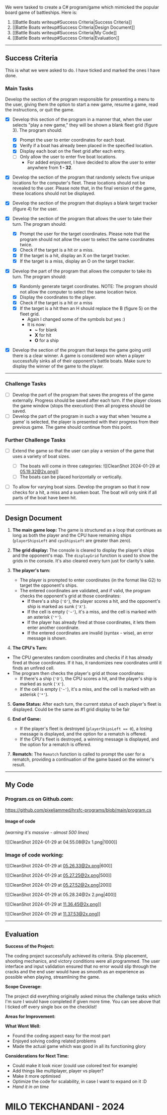 We were tasked to create a C# program/game which mimicked the popular board game of battleships.
Here is:
1) [[Battle Boats writeup#Success Criteria|Success Criteria]]
2) [[Battle Boats writeup#Success Criteria|Design Document]]
3) [[Battle Boats writeup#Success Criteria|My Code]]
4) [[Battle Boats writeup#Success Criteria|Evaluation]]


-----
## Success Criteria
This is what we were asked to do. I have ticked and marked the ones I have done.
### Main Tasks

Develop the section of the program responsible for presenting a menu to the user, giving them the option to start a new game, resume a game, read the instructions, or quit the game.

- [x] Develop this section of the program in a manner that, when the user selects "play a new game," they will be shown a blank fleet grid (figure 3). The program should:
	- [x] Prompt the user to enter coordinates for each boat.
	- [x] Verify if a boat has already been placed in the specified location.
	- [x] Display each boat on the fleet grid after each entry.
	- [ ] Only allow the user to enter five boat locations.
		- For added enjoyment, I have decided to allow the user to enter anywhere from **1 - 32**.

- [x] Develop the section of the program that randomly selects five unique locations for the computer's fleet. These locations should not be revealed to the user. Please note that, in the final version of the game, these locations should not be displayed.

- [x] Develop the section of the program that displays a blank target tracker (figure 4) for the user.

- [x] Develop the section of the program that allows the user to take their turn. The program should:
	- [x] Prompt the user for the target coordinates. Please note that the program should not allow the user to select the same coordinates twice.
	- [x] Check if the target is a hit or a miss.
	- [x] If the target is a hit, display an X on the target tracker.
	- [x] If the target is a miss, display an O on the target tracker.
	
- [x] Develop the part of the program that allows the computer to take its turn. The program should:
	- [x] Randomly generate target coordinates. NOTE: The program should not allow the computer to select the same location twice.
	- [x] Display the coordinates to the player.
	- [x] Check if the target is a hit or a miss
	- [x] If the target is a hit then an H should replace the B (figure 5) on the fleet grid.
		- Again I changed some of the symbols but yes :)
		- It is now:
			- **~** for blank
			- **X** for hit
			- **O** for a ship
 - [x] Develop the section of the program that keeps the game going until there is a clear winner. A game is considered won when a player successfully sinks all of their opponent's battle boats. Make sure to display the winner of the game to the player.

-----
### Challenge Tasks
- [ ] Develop the part of the program that saves the progress of the game externally. Progress should be saved after each turn. If the player closes the game window (stops the execution) then all progress should be saved.
- [ ] Develop the part of the program in such a way that when ‘resume a game’ is selected, the player is presented with their progress from their previous game. The game should continue from this point.
### Further Challenge Tasks
- [ ] Extend the game so that the user can play a version of the game that uses a variety of boat sizes.
	- [ ] The boats will come in three categories:
		 ![[CleanShot 2024-01-29 at 05.19.32@2x.png]]
	- [ ] The boats can be placed horizontally or vertically.
- [ ] To allow for varying boat sizes. Develop the program so that it now checks for a hit, a miss and a sunken boat. The boat will only sink if all parts of the boat have been hit.
	

-----
## Design Document

1. **The main game loop:**
   The game is structured as a loop that continues as long as both the player and the CPU have remaining ships (`playerShipsLeft` and `cpuShipsLeft` are greater than zero).

2. **The grid display:**
   The console is cleared to display the player's ships and the opponent's map. The `displayGrid` function is used to show the grids in the console.
   It's also cleared every turn just for clarity's sake.

3. **The player's turn:**
   - The player is prompted to enter coordinates (in the format like G2) to target the opponent's ships.
   - The entered coordinates are validated, and if valid, the program checks the opponent's grid at those coordinates:
      - If there's a ship (`'O'`), the player scores a hit, and the opponent's ship is marked as sunk (`'X'`).
      - If the cell is empty (`'~'`), it's a miss, and the cell is marked with an asterisk (`'*'`).
      - If the player has already fired at those coordinates, it lets them enter another coordinate.
      - If the entered coordinates are invalid (syntax - wise), an error message is shown.

4.  **The CPU's Turn:**
   - The CPU generates random coordinates and checks if it has already fired at those coordinates. If it has, it randomizes new coordinates until it finds an unfired cell.
   - The program then checks the player's grid at those coordinates:
      - If there's a ship (`'O'`), the CPU scores a hit, and the player's ship is marked as sunk (`'X'`).
      - If the cell is empty (`'~'`), it's a miss, and the cell is marked with an asterisk (`'*'`).

5. **Game Status:**
   After each turn, the current status of each player's fleet is displayed.
   Could be the same as #1 grid display to be fair

6. **End of Game:**
   - If the player's fleet is destroyed (`playerShipsLeft == 0`), a losing message is displayed, and the option for a rematch is offered.
   - If the CPU's fleet is destroyed, a winning message is displayed, and the option for a rematch is offered.

7. **Rematch:**
   The `Rematch` function is called to prompt the user for a rematch, providing a continuation of the game based on the winner's result.


-----
## My Code
### Program.cs on Github.com:
https://github.com/pixeljammed/hrsfc-programs/blob/main/program.cs


#### Image of code
*(warning it's massive - almost 500 lines)*

![[CleanShot 2024-01-29 at 04.55.08@2x 1.png|1000]]

### Image of code working:
![[CleanShot 2024-01-29 at 05.26.33@2x.png|600]]

![[CleanShot 2024-01-29 at 05.27.25@2x.png|500]]

![[CleanShot 2024-01-29 at 05.27.52@2x.png|200]]

![[CleanShot 2024-01-29 at 05.28.24@2x 2.png|400]]

![[CleanShot 2024-01-29 at 11.36.45@2x.png]]

![[CleanShot 2024-01-29 at 11.37.53@2x.png]]



-----

## Evaluation

**Success of the Project:**

The coding project successfully achieved its criteria. Ship placement, shooting mechanics, and victory conditions were all programmed. The user interface and input validation ensured that no error would slip through the cracks and the end user would have as smooth as an experience as possible when playing, streamlining the game.

**Scope Coverage:**

The project did everything originally asked minus the challenge tasks which I'm sure I would have completed if given more time. You can see above that I ticked off every single box on the checklist!

**Areas for Improvement:**

**What Went Well:**
- Found the coding aspect easy for the most part
- Enjoyed solving coding related problems
- Made the actual game which was good in all its functioning glory

**Considerations for Next Time:**
- Could make it look nicer (could use colored text for example)
- Add things like multiplayer, player vs player?
- Make it more optimised
- Optimize the code for scalability, in case I want to expand on it :D
- *Hand it in on time*

# MILO TEKCHANDANI - 2024